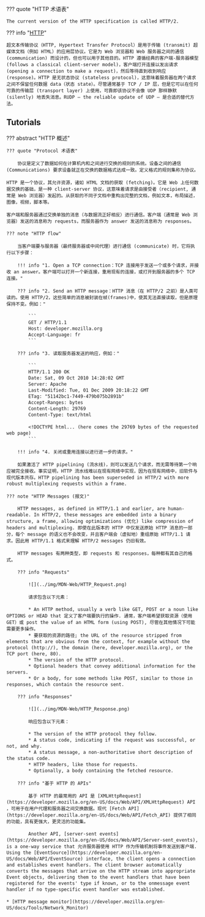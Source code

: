 
??? quote "HTTP 术语表"

    The current version of the HTTP specification is called HTTP/2.




??? info "[HTTP](https://developer.mozilla.org/en-US/docs/Web/HTTP)"

    超文本传输​​协议（HTTP, Hypertext Transfer Protocol）是用于传输 (transmit) 超媒体文档（例如 HTML）的应用层协议。它是为 Web 浏览器和 Web 服务器之间的通信 (communication) 而设计的，但也可以用于其他目的。HTTP 遵循经典的客户端-服务器模型 (follows a classical client-server model)，客户端打开连接以发出请求 (opening a connection to make a request)，然后等待直到收到响应 (response)。HTTP 是无状态协议 (stateless protocol)，这意味着服务器在两个请求之间不保留任何数据 data（状态 state）。尽管通常基于 TCP / IP 层，但是它可以在任何可靠的传输层 (transport layer) 上使用，可靠即该协议不会像 UDP 那样静默 (silently) 地丢失消息。RUDP — the reliable update of UDP — 是合适的替代方法。

## Tutorials

??? abstract "HTTP 概述"

    ??? quote "Protocol 术语表"

        协议是定义了数据如何在计算机内和之间进行交换的规则的系统。设备之间的通信 (Communications) 要求设备就正在交换的数据格式达成一致。定义格式的规则集称为协议。

    HTTP 是一个协议，其允许资源，诸如 HTML 文档的获取 (fetching)。它是 Web 上任何数据交换的基础，是一种 client-server 协议，这意味着请求是由接受者（recipient, 通常是 Web 浏览器）发起的。从获取的不同子文档中重构出完整的文档，例如文本，布局描述，图像，视频，脚本等。

    客户端和服务器通过交换单独的消息（与数据流正好相反）进行通信。客户端（通常是 Web 浏览器）发送的消息称为 requests，而服务器作为 answer 发送的消息称为 responses。

    ??? note "HTTP flow"

        当客户端要与服务器（最终服务器或中间代理）进行通信 (communicate) 时，它将执行以下步骤：

        !!! info "1. Open a TCP connection：TCP 连接用于发送一个或多个请求，并接收 an answer。客户端可以打开一个新连接，重用现有的连接，或打开到服务器的多个 TCP 连接。"

        ??? info "2. Send an HTTP message：HTTP 消息（在 HTTP/2 之前）是人类可读的。使用 HTTP/2，这些简单的消息被封装在帧(frames)中，使其无法直接读取，但是原理保持不变。例如："

            ```
            GET / HTTP/1.1
            Host: developer.mozilla.org
            Accept-Language: fr
            ```

        ??? info "3. 读取服务器发送的响应，例如："

            ```
            HTTP/1.1 200 OK
            Date: Sat, 09 Oct 2010 14:28:02 GMT
            Server: Apache
            Last-Modified: Tue, 01 Dec 2009 20:18:22 GMT
            ETag: "51142bc1-7449-479b075b2891b"
            Accept-Ranges: bytes
            Content-Length: 29769
            Content-Type: text/html

            <!DOCTYPE html... (here comes the 29769 bytes of the requested web page)
            ```

        !!! info "4. 关闭或重用连接以进行进一步的请求。"

        如果激活了 HTTP pipelining (流水线)，则可以发送几个请求，而无需等待第一个响应被完全接收。事实证明，HTTP 流水线难以在现有网络中实现，因为在现有网络中，旧软件与现代版本共存。HTTP pipelining has been superseded in HTTP/2 with more robust multiplexing requests within a frame.

    ??? note "HTTP Messages (报文)"

        HTTP messages, as defined in HTTP/1.1 and earlier, are human-readable. In HTTP/2, these messages are embedded into a binary structure, a frame, allowing optimizations (优化) like compression of headers and multiplexing. 即使在此版本的 HTTP 中仅发送原始 HTTP 消息的一部分，每个 message 的语义也不会改变，并且客户端会（虚拟地）重组原始 HTTP/1.1 请求。因此用 HTTP/1.1 格式来理解 HTTP/2 messages 仍旧有效。
        
        HTTP messages 有两种类型，即 requests 和 responses，每种都有其自己的格式。

        ??? info "Requests"

            ![](../img/MDN-Web/HTTP_Request.png)

            请求包含以下元素：

            * An HTTP method, usually a verb like GET, POST or a noun like OPTIONS or HEAD that 定义了客户端要执行的操作. 通常，客户端希望获取资源（使用GET）或 post the value of an HTML form (using POST), 尽管在其他情况下可能需要更多操作。
            * 要获取的资源的路径; the URL of the resource stripped from elements that are obvious from the context, for example without the protocol (http://), the domain (here, developer.mozilla.org), or the TCP port (here, 80).
            * The version of the HTTP protocol.
            * Optional headers that convey additional information for the servers.
            * Or a body, for some methods like POST, similar to those in responses, which contain the resource sent.

        ??? info "Responses"

            ![](../img/MDN-Web/HTTP_Response.png)

            响应包含以下元素：

            * The version of the HTTP protocol they follow.
            * A status code, indicating if the request was successful, or not, and why.
            * A status message, a non-authoritative short description of the status code.
            * HTTP headers, like those for requests.
            * Optionally, a body containing the fetched resource.

        ??? info "基于 HTTP 的 APIs"

            基于 HTTP 的最常用的 API 是 [XMLHttpRequest](https://developer.mozilla.org/en-US/docs/Web/API/XMLHttpRequest) API ，可用于在用户代理和服务器之间交换数据。现代 [Fetch API](https://developer.mozilla.org/en-US/docs/Web/API/Fetch_API) 提供了相同的功能，具有更强大，更灵活的功能集。

            Another API, [server-sent events](https://developer.mozilla.org/en-US/docs/Web/API/Server-sent_events), is a one-way service that 允许服务器使用 HTTP 作为传输机制将事件发送到客户端. Using the [EventSource](https://developer.mozilla.org/en-US/docs/Web/API/EventSource) interface, the client opens a connection and establishes event handlers. The client browser automatically converts the messages that arrive on the HTTP stream into appropriate Event objects, delivering them to the event handlers that have been registered for the events' type if known, or to the onmessage event handler if no type-specific event handler was established.

    * [HTTP message monitor](https://developer.mozilla.org/en-US/docs/Tools/Network_Monitor)

